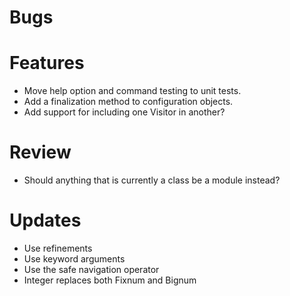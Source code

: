 # Bugs

# Features

* Move help option and command testing to unit tests.
* Add a finalization method to configuration objects.
* Add support for including one Visitor in another?

# Review

* Should anything that is currently a class be a module instead?

# Updates

* Use refinements
* Use keyword arguments
* Use the safe navigation operator
* Integer replaces both Fixnum and Bignum
